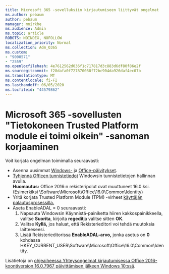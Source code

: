 ```yaml
---
title: Microsoft 365 -sovelluksiin kirjautumiseen liittyvät ongelmat
ms.author: pebaum
author: pebaum
manager: mnirkhe
ms.audience: Admin
ms.topic: article
ROBOTS: NOINDEX, NOFOLLOW
localization_priority: Normal
ms.collection: Adm_O365
ms.custom:
- "9000571"
- "2559"
ms.openlocfilehash: 4e7612562d036f1c717817d3c883d6df80f86e2f
ms.sourcegitcommit: f28dafa0f727870038f72bc904da926daf4ec07b
ms.translationtype: MT
ms.contentlocale: fi-FI
ms.lasthandoff: 06/05/2020
ms.locfileid: "44579862"
---
```

# <a name="fixing-the-microsoft-365-apps-your-computers-trusted-platform-module-is-not-functioning-properly-message"></a>Microsoft 365 -sovellusten "Tietokoneen Trusted Platform module ei toimi oikein" -sanoman korjaaminen

Voit korjata ongelman toimimalla seuraavasti:

- Asenna uusimmat [Windows-](https://support.microsoft.com/help/4027667/windows-10-update) ja [Office-päivitykset](https://support.office.com/article/update-office-and-your-computer-with-microsoft-update-2ab296f3-7f03-43a2-8e50-46de917611c5).
- [Tyhjennä Officen tunnistetiedot](https://docs.microsoft.com/eoffice/troubleshoot/error-messages/another-account-already-signed-in#step-3-clear-cached-credentials-on-the-computer) Windowsin tunnistetietojen hallinnan avulla.<br/>
    **Huomautus:** Office 2016:n rekisteripolut ovat muuttuneet 16.0:ksi. (Esimerkiksi \Software\Microsoft\Office\16.0\Common\Identity\)
- Yritä korjata Trusted Platform Module (TPM) -virheet [käyttäjän palautusprosessilla.](https://docs.microsoft.com/office365/troubleshoot/administration/connection-issue-when-sign-in-office-2016#symptom-2)
- Aseta EnableADAL = 0 seuraavasti:  
    1. Napsauta Windowsin Käynnistä-painiketta hiiren kakkospainikkeella, valitse **Suorita**, kirjoita **regedit**ja valitse sitten **OK**.
    2. Valitse **Kyllä,** jos haluat, että Rekisterieditori voi tehdä muutoksia laitteeseesi.
    3. Lisää Rekisterieditorissa **EnableADAL-arvo,** jonka asetus on **0** kohdassa HKEY_CURRENT_USER\Software\Microsoft\Office\16.0\Common\Identity.

Lisätietoja on [ohjeaiheessa Yhteysongelmat kirjautumisessa Office 2016-koontiversion 16.0.7967 päivittämisen jälkeen Windows 10:ssä](https://docs.microsoft.com/office365/troubleshoot/administration/connection-issue-when-sign-in-office-2016).